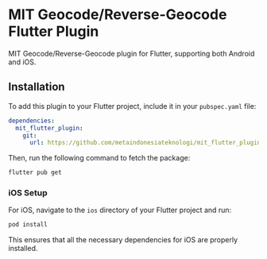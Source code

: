 # MIT Geocode/Reverse-Geocode Flutter Plugin

MIT Geocode/Reverse-Geocode plugin for Flutter, supporting both Android and iOS.

## Installation

To add this plugin to your Flutter project, include it in your `pubspec.yaml` file:

```yaml
dependencies:
  mit_flutter_plugin:
    git:
      url: https://github.com/metaindonesiateknologi/mit_flutter_plugin.git
```

Then, run the following command to fetch the package:

```sh
flutter pub get
```

### iOS Setup

For iOS, navigate to the `ios` directory of your Flutter project and run:

```sh
pod install
```

This ensures that all the necessary dependencies for iOS are properly installed.